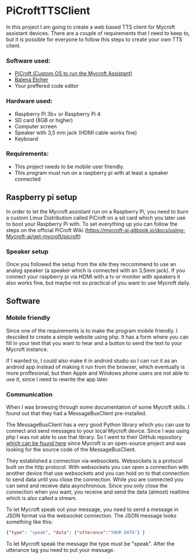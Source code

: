 # PiCroftTTSClient
In this project I am going to create a web based TTS client for Mycroft assistant devices. There are a couple of requirements that I need to keep to, but it is possible for everyone to follow this steps to create your own TTS client.

### Software used:
- [PiCroft (Custom OS to run the Mycroft Assistant)](https://mycroft-ai.gitbook.io/docs/using-mycroft-ai/get-mycroft/picroft)
- [Balena Etcher](https://www.balena.io/etcher/)
- Your preffered code editor

### Hardware used:
- Raspberry Pi 3b+ or Raspberry Pi 4
- SD card (8GB or higher)
- Computer screen
- Speaker with 3,5 mm jack (HDMI cable works fine)
- Keyboard
### Requirements:
- This project needs to be mobile user friendly.
- This program must run on a raspberry pi with at least a speaker connected

## Raspberry pi setup
In order to let the Mycroft assistant run on a Raspberry Pi, you need to burn a custom Linux Distribution called PiCroft on a sd card which you later use to boot your Raspberry Pi with. To set everything up you can follow the steps on the official PiCroft Wiki (https://mycroft-ai.gitbook.io/docs/using-Mycroft-ai/get-mycroft/picroft)

### Speaker setup
Once you followed the setup from the site they reccommend to use an analog speaker (a speaker which is connected with an 3,5mm jack). If you connect your raspberry pi via HDMI with a tv or monitor with speakers it also works fine, but maybe not so practical of you want to use Mycroft daily.

## Software

### Mobile friendly
Since one of the requirements is to make the program mobile friendly. I descided to create a simple website using php. It has a form where you can fill in your text that you want to hear and a button to send the text to your Mycroft instance.

If I wanted to, I could also make it in android studio so I can run it as an android app instead of making it run from the browser, which eventually is more proffesional, but then Apple and Windows phone users are not able to use it, since I need to rewrite the app later.

### Communication
When I was browsing through some documentation of some Mycroft skills. I found out that they had a MessageBusClient pre-installed.  

The MessageBusClient has a very good Python library which you can use to connect and send messages to your local Mycroft device. Since I was using php I was not able to use that library. So I went to their GitHub repository [which can be found here](https://github.com/MycroftAI/mycroft-messagebus-client) since Mycroft is an open-source project and was looking for the source code of the MessageBusClient.

They established a connection via websockets. Websockets is a protocol built on the http protocol. With websockets you can open a connection with another device that use websockets and you can hold on to that connection to send data until you close the connection. While you are connected you can send and receive data asynchronous. Since you only close the connection when you want, you receive and send the data (almost) realtime which is also called a stream.

To let Mycroft speak out your message, you need to send a message in JSON format via the websocket connection. The JSON message looks something like this:
```json
{"type": "speak", "data": {"utterance":"YOUR DATA"} } 
```
To let Mycroft speak the message the type must be "speak". After the utterance tag you need to put your message.